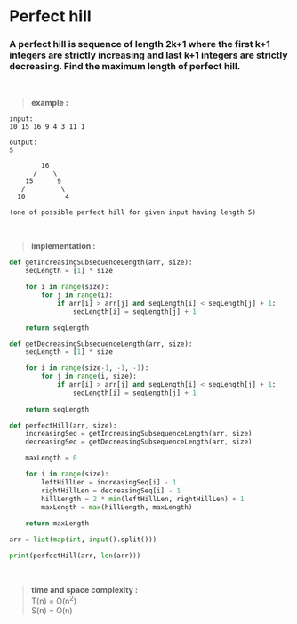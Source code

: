 # Perfect hill

### A perfect hill is sequence of length 2k+1 where the first k+1 integers are strictly increasing and last k+1 integers are strictly decreasing. Find the maximum length of perfect hill.

<br>

> **example :**

```
input:
10 15 16 9 4 3 11 1

output:
5
```

```
        16
      /    \
    15      9
   /         \
  10          4

(one of possible perfect hill for given input having length 5)
```

<br>

> **implementation :**

```python 
def getIncreasingSubsequenceLength(arr, size):
    seqLength = [1] * size 

    for i in range(size):
        for j in range(i):
            if arr[i] > arr[j] and seqLength[i] < seqLength[j] + 1:
                seqLength[i] = seqLength[j] + 1

    return seqLength 

def getDecreasingSubsequenceLength(arr, size):
    seqLength = [1] * size

    for i in range(size-1, -1, -1):
        for j in range(i, size):
            if arr[i] > arr[j] and seqLength[i] < seqLength[j] + 1:
                seqLength[i] = seqLength[j] + 1
    
    return seqLength

def perfectHill(arr, size):
    increasingSeq = getIncreasingSubsequenceLength(arr, size)
    decreasingSeq = getDecreasingSubsequenceLength(arr, size)

    maxLength = 0

    for i in range(size):
        leftHillLen = increasingSeq[i] - 1
        rightHillLen = decreasingSeq[i] - 1
        hillLength = 2 * min(leftHillLen, rightHillLen) + 1
        maxLength = max(hillLength, maxLength)
    
    return maxLength

arr = list(map(int, input().split()))

print(perfectHill(arr, len(arr)))
```

<br>

> **time and space complexity :**
<br> T(n) = O(n<sup>2</sup>)
<br> S(n) = O(n)